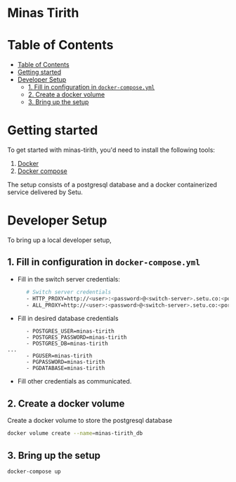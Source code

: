 # Minas Tirith

<!-- START doctoc generated TOC please keep comment here to allow auto update -->
<!-- DON'T EDIT THIS SECTION, INSTEAD RE-RUN doctoc TO UPDATE -->
# Table of Contents

- [Table of Contents](#table-of-contents)
- [Getting started](#getting-started)
- [Developer Setup](#developer-setup)
  - [1. Fill in configuration in `docker-compose.yml`](#1-fill-in-configuration-in-docker-composeyml)
  - [2. Create a docker volume](#2-create-a-docker-volume)
  - [3. Bring up the setup](#3-bring-up-the-setup)

<!-- END doctoc generated TOC please keep comment here to allow auto update -->

# Getting started

To get started with minas-tirith, you'd need to install the following tools:

1. [Docker](https://docs.docker.com/get-docker/)
2. [Docker compose](https://docs.docker.com/compose/install/)

The setup consists of a postgresql database and a docker containerized service delivered by Setu.

# Developer Setup

To bring up a local developer setup,

## 1. Fill in configuration in `docker-compose.yml`

- Fill in the switch server credentials:

```bash
      # Switch server credentials
      - HTTP_PROXY=http://<user>:<password>@<switch-server>.setu.co:<port>
      - ALL_PROXY=http://<user>:<password>@<switch-server>.setu.co:<port>
```

- Fill in desired database credentials

```
      - POSTGRES_USER=minas-tirith
      - POSTGRES_PASSWORD=minas-tirith
      - POSTGRES_DB=minas-tirith
...
      - PGUSER=minas-tirith
      - PGPASSWORD=minas-tirith
      - PGDATABASE=minas-tirith
```

- Fill other credentials as communicated.

## 2. Create a docker volume

Create a docker volume to store the postgresql database

```bash
docker volume create --name=minas-tirith_db
```

## 3. Bring up the setup

```bash
docker-compose up
```
